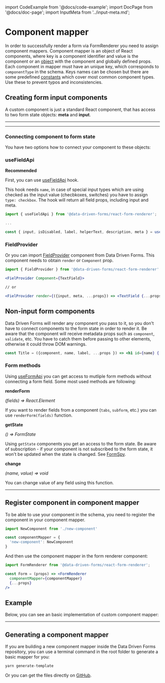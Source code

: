 import CodeExample from '@docs/code-example';
import DocPage from '@docs/doc-page';
import InputMeta from '../input-meta.md';

<DocPage>

# Component mapper

In order to successfully render a form via FormRenderer you need to assign component mappers. Component mapper is an object of React components, where key is a component identifier and value is the component or an [object](/mappers/global-component-props) with the component and globally defined props. Each component in mapper must have an unique key, which corresponds to `componentType` in the schema. Keys names can be chosen but there are some predefined [constants](/schema/constants#componenttypes) which cover most common component types. Use these to prevent typos and inconsistencies.

## Creating form input components

A custom component is just a standard React component, that has access to two form state objects: **meta** and **input**.

---

<InputMeta />

---

### Connecting component to form state

You have two options how to connect your component to these objects:

### useFieldApi

**Recommended**

First, you can use [useFieldApi](/hooks/use-field-api) hook.

This hook needs `name`, in case of special input types which are using checked as the input value (checbkoxes, switches) you have to assign `type: checkbox`. The hook will return all field props, including input and meta.

```jsx
import { useFieldApi } from '@data-driven-forms/react-form-renderer';

...

const { input, isDisabled, label, helperText, description, meta } = useFieldApi(props);
```

### FieldProvider

Or you can import [FieldProvider](/components/field-provider) component from Data Driven Forms. This component needs to obtain `render` or `Component` prop.

```jsx
import { FieldProvider } from '@data-driven-forms/react-form-renderer'

<FielProvider Component={TextField}>

// or

<FielProvider render={({input, meta, ...props}) => <TextField {...props} input={input} meta={meta}>}>
```

## Non-input form components

Data Driven Forms will render any component you pass to it, so you don't have to connect components to the form state in order to render it. Be aware that the component will receive metadata props such as `component`, `validate`, etc. You have to catch them before passing to other elements, otherwise it could throw DOM warnings.

```jsx
const Title = ({component, name, label, ...props }) => <h1 id={name} {...props}>{label}</h1>
```

### Form methods

Using [useFormApi](/hooks/use-form-api) you can get access to mutliple form methods without connecting a form field. Some most used methods are following:

**renderForm**

*(fields) => React.Element*

If you want to render fields from a component (`tabs`, `subform`, etc.) you can use `renderForm(fields)` function.

**getState**

*() => FormState*

Using `getState` components you get an access to the form state. Be aware of subscription - if your component is not subscribed to the form state, it won't be updated when the state is changed. See [FormSpy](/components/form-spy).

**change**

*(name, value) => void*

You can change value of any field using this function.

---

## Register component in component mapper

To be able to use your component in the schema, you need to register the component in your component mapper.

```jsx
import NewComponent from './new-component'

const componentMapper = {
  'new-component': NewComponent
}
```

And then use the component mapper in the form renderer component:

```jsx
import FormRenderer from '@data-driven-forms/react-form-renderer';

const Form = (props) => <FormRenderer
  componentMapper={componentMapper}
  {...props}
/>
```

## Example

Below, you can see an basic implementation of custom component mapper:

<CodeExample
  source="components/component-mapper/form-fields-mapper"
  mode="preview"
/>

---

## Generating a component mapper

If you are building a new component mapper inside the Data Driven Forms repository, you can use a terminal command in the root folder to generate a basic mapper for you:

```bash
yarn generate-template
```

Or you can get the files directly on [GitHub](https://github.com/data-driven-forms/react-forms/tree/master/templates).

</DocPage>